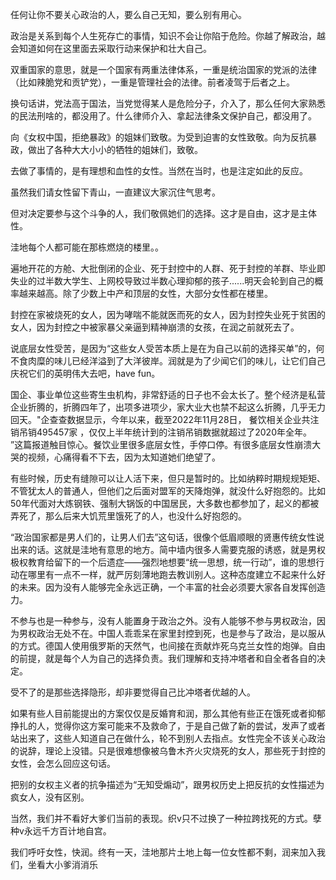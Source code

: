 任何让你不要关心政治的人，要么自己无知，要么别有用心。

政治是关系到每个人生死存亡的事情，知识不会让你陷于危险。你越了解政治，越会知道如何在这里面去采取行动来保护和壮大自己。

双重国家的意思，就是一个国家有两重法律体系，一重是统治国家的党派的法律（比如辣脆党和贡铲党），一重是管理社会的法律。前者凌驾于后者之上。

换句话讲，党法高于国法，当党觉得某人是危险分子，介入了，那么任何大家熟悉的民法刑啥的，都没用了。什么律师介入、拿起法律条文保护自己，都没用了。

向《女权中国，拒绝暴政》的姐妹们致敬。为受到迫害的女性致敬。向为反抗暴政，做出了各种大大小小的牺牲的姐妹们，致敬。

去做了事情的，是有理想和血性的女性。当然在当时，也是注定如此的反应。

虽然我们请女性留下青山，一直建议大家沉住气思考。

但对决定要参与这个斗争的人，我们敬佩她们的选择。这才是自由，这才是主体性。

洼地每个人都可能在那栋燃烧的楼里。。

遍地开花的方舱、大批倒闭的企业、死于封控中的人群、死于封控的羊群、毕业即失业的过半数大学生、上网校导致过半数心理抑郁的孩子......明天会轮到自己的概率越来越高。除了少数上中产和顶层的女性，大部分女性都在楼里。

封控在家被烧死的女人，因为哮喘不能就医而死的女人，因为封控失业死于贫困的女人，因为封控之中被家暴父亲逼到精神崩溃的女孩，在润之前就死去了。

说底层女性受苦，是因为“这些女人受苦本质上是在为自己以前的选择买单”的，何不食肉糜的味儿已经洋溢到了大洋彼岸。润就是为了少闻它们的味儿，让它们自己庆祝它们的英明伟大去吧，have fun。

国企、事业单位这些寄生虫机构，非常舒适的日子也不会太长了。整个经济是私营企业折腾的，折腾四年了，出项多进项少，家大业大也禁不起这么折腾，几乎无力回天。"企查查数据显示，今年以来，截至2022年11月28日， 餐饮相关企业共注销吊销495457家 ，仅仅上半年统计到的注销吊销数据就超过了2020年全年。 ”这篇报道触目惊心。餐饮业里很多底层女性，手停口停。有很多底层女性崩溃大哭的视频，心痛得看不下去，因为太知道她们绝望了。

有些时候，历史有缝隙可以让人活下来，但只是暂时的。比如纳粹时期规规矩矩、不管犹太人的普通人，但他们之后面对盟军的天降炮弹，就没什么好抱怨的。比如50年代面对大炼钢铁、强制大锅饭的中国居民，大多数也都参加了，起义的都被弄死了，那么后来大饥荒里饿死了的人，也没什么好抱怨的。

“政治国家都是男人们的，让男人们去”这句话，很像个低眉顺眼的贤惠传统女性说出来的话。这就是洼地有意思的地方。简中墙内很多人需要克服的诱惑，就是男权极权教育给留下的一个后遗症——强烈地想要“统一思想，统一行动”，谁的思想行动在哪里有一点不一样，就严厉刻薄地跑去教训别人。这种态度建立不起来什么好的未来。因为没有人能够完全永远正确，一个丰富的社会必须要大家各自发挥创造力。

不参与也是一种参与，没有人能置身于政治之外。没有人能够不参与男权政治，因为男权政治无处不在。中国人乖乖呆在家里封控到死，也是参与了政治，是以服从的方式。德国人使用俄罗斯的天然气，也间接在贡献炸死乌克兰女性的炮弹。自由的前提，就是每个人为自己的选择负责。我们理解和支持冲塔者和自全者各自的决定。

受不了的是那些选择隐形，却非要觉得自己比冲塔者优越的人。

如果有些人目前能提出的方案仅仅是反婚育和润，那么其他有些正在饿死或者抑郁挣扎的人，觉得你这方案可能来不及救命了，于是自己做了新的尝试，发声了或者站出来了，这些人知道自己在做什么，轮不到别人去指点。女性完全不该关心政治的说辞，理论上没错。只是很难想像被乌鲁木齐火灾烧死的女人，那些死于封控的女性，会怎么回应这句话。

把别的女权主义者的抗争描述为“无知受煽动”，跟男权历史上把反抗的女性描述为疯女人，没有区别。

当然，我们并不看好大爹们当前的表现。织v只不过换了一种拉跨找死的方式。孽种v永远千方百计地自宫。

我们呼吁女性，快润。终有一天，洼地那片土地上每一位女性都不剩，润来加入我们，坐看大小爹消消乐
